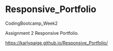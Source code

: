 # Responsive_Portfolio
CodingBootcamp_Week2

Assignment 2 Responsive Portfolio.

https://karlypaige.github.io/Responsive_Portfolio/